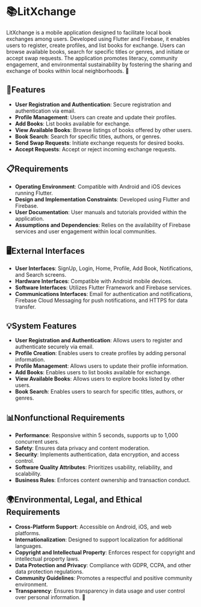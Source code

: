 # 📚LitXchange

LitXchange is a mobile application designed to facilitate local book exchanges among users. Developed using Flutter and Firebase, it enables users to register, create profiles, and list books for exchange. Users can browse available books, search for specific titles or genres, and initiate or accept swap requests. The application promotes literacy, community engagement, and environmental sustainability by fostering the sharing and exchange of books within local neighborhoods. 🌱

## 🚀Features 
- **User Registration and Authentication**: Secure registration and authentication via email.
- **Profile Management**: Users can create and update their profiles.
- **Add Books**: List books available for exchange.
- **View Available Books**: Browse listings of books offered by other users.
- **Book Search**: Search for specific titles, authors, or genres.
- **Send Swap Requests**: Initiate exchange requests for desired books.
- **Accept Requests**: Accept or reject incoming exchange requests.

## 📋Requirements 
- **Operating Environment**: Compatible with Android and iOS devices running Flutter.
- **Design and Implementation Constraints**: Developed using Flutter and Firebase.
- **User Documentation**: User manuals and tutorials provided within the application.
- **Assumptions and Dependencies**: Relies on the availability of Firebase services and user engagement within local communities.

## 🖥️External Interfaces 
- **User Interfaces**: SignUp, Login, Home, Profile, Add Book, Notifications, and Search screens.
- **Hardware Interfaces**: Compatible with Android mobile devices.
- **Software Interfaces**: Utilizes Flutter Framework and Firebase services.
- **Communications Interfaces**: Email for authentication and notifications, Firebase Cloud Messaging for push notifications, and HTTPS for data transfer.

## 💡System Features 
- **User Registration and Authentication**: Allows users to register and authenticate securely via email.
- **Profile Creation**: Enables users to create profiles by adding personal information.
- **Profile Management**: Allows users to update their profile information.
- **Add Books**: Enables users to list books available for exchange.
- **View Available Books**: Allows users to explore books listed by other users.
- **Book Search**: Enables users to search for specific titles, authors, or genres.

## 📊Nonfunctional Requirements 
- **Performance**: Responsive within 5 seconds, supports up to 1,000 concurrent users.
- **Safety**: Ensures data privacy and content moderation.
- **Security**: Implements authentication, data encryption, and access control.
- **Software Quality Attributes**: Prioritizes usability, reliability, and scalability.
- **Business Rules**: Enforces content ownership and transaction conduct.

## 🌍Environmental, Legal, and Ethical Requirements 
- **Cross-Platform Support**: Accessible on Android, iOS, and web platforms.
- **Internationalization**: Designed to support localization for additional languages.
- **Copyright and Intellectual Property**: Enforces respect for copyright and intellectual property laws.
- **Data Protection and Privacy**: Compliance with GDPR, CCPA, and other data protection regulations.
- **Community Guidelines**: Promotes a respectful and positive community environment.
- **Transparency**: Ensures transparency in data usage and user control over personal information. 📜
